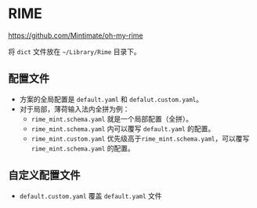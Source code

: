 # RIME

https://github.com/Mintimate/oh-my-rime

将 `dict` 文件放在 `~/Library/Rime` 目录下。

## 配置文件

* 方案的全局配置是 `default.yaml` 和 `defalut.custom.yaml`。
* 对于局部，薄荷输入法内全拼为例：
    * `rime_mint.schema.yaml` 就是一个局部配置（全拼）。
    * `rime_mint.schema.yaml` 内可以覆写 `default.yaml` 的配置。
    * `rime_mint.custom.yaml` 优先级高于`rime_mint.schema.yaml`，可以覆写 `rime_mint.schema.yaml` 的配置。

## 自定义配置文件

* `default.custom.yaml` 覆盖 `default.yaml` 文件
